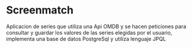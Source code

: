 # Screenmatch
Aplicacion de series que utiliza una Api OMDB y se hacen peticiones para consultar y guardar los valores de las series elegidas por el usuario, implementa una base de datos PostgreSql y utiliza lenguaje JPQL
